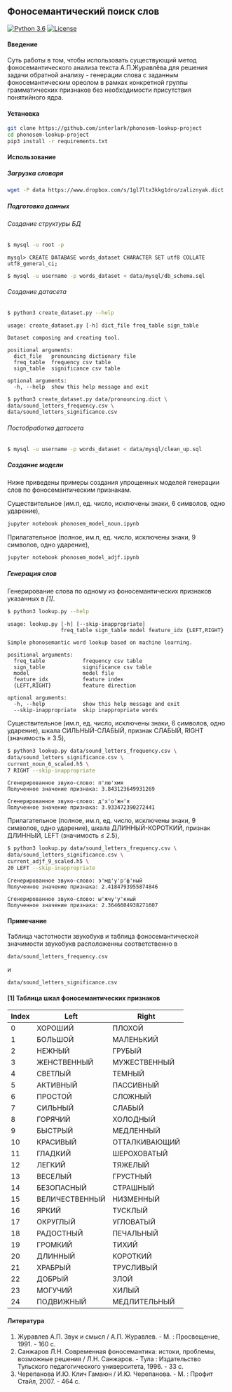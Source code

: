 ## Фоносемантический поиск слов
[![Python 3.6](https://img.shields.io/badge/Python-3.6-blue.svg)](https://www.python.org/downloads/release/python-360/)
[![License](https://img.shields.io/badge/License-Apache%202.0-orange.svg)](https://opensource.org/licenses/Apache-2.0)

#### Введение
Суть работы в том, чтобы использовать существующий метод фоносемантического анализа текста А.П.Журавлёва для решения задачи обратной анализу - генерации слова с заданным фоносемантическим ореолом в рамках конкретной группы грамматических признаков без необходимости присутствия понятийного ядра.

#### Установка
```bash
git clone https://github.com/interlark/phonosem-lookup-project
cd phonosem-lookup-project
pip3 install -r requirements.txt
```

#### Использование

##### Загрузка словаря
```bash
wget -P data https://www.dropbox.com/s/1gl7ltx3kkg1dro/zaliznyak.dict
```

##### Подготовка данных

###### Создание структуры БД
```bash
$ mysql -u root -p
```

```mysql
mysql> CREATE DATABASE words_dataset CHARACTER SET utf8 COLLATE utf8_general_ci;
```

```bash
$ mysql -u username -p words_dataset < data/mysql/db_schema.sql
```

###### Создание датасета

```bash
$ python3 create_dataset.py --help
```

```text
usage: create_dataset.py [-h] dict_file freq_table sign_table

Dataset composing and creating tool.

positional arguments:
  dict_file   pronouncing dictionary file
  freq_table  frequency csv table
  sign_table  significance csv table

optional arguments:
  -h, --help  show this help message and exit
```

```bash
$ python3 create_dataset.py data/pronouncing.dict \
data/sound_letters_frequency.csv \
data/sound_letters_significance.csv
```

###### Постобработка датасета

```bash
$ mysql -u username -p words_dataset < data/mysql/clean_up.sql
```

##### Создание модели

Ниже приведены примеры создания упрощенных моделей генерации слов по фоносемантическим признакам.

Существительное (им.п, ед. число, исключены знаки, 6 символов, одно ударение),
```bash
jupyter notebook phonosem_model_noun.ipynb
```

Прилагательное (полное, им.п, ед. число, исключены знаки, 9 символов, одно ударение), 
```bash
jupyter notebook phonosem_model_adjf.ipynb
```

##### Генерация слов

Генерирование слова по одному из фоносемантических признаков указанных в *[1]*.

```bash
$ python3 lookup.py --help
```

```text
usage: lookup.py [-h] [--skip-inappropriate]
                 freq_table sign_table model feature_idx {LEFT,RIGHT}

Simple phonosemantic word lookup based on machine learning.

positional arguments:
  freq_table            frequency csv table
  sign_table            significance csv table
  model                 model file
  feature_idx           feature index
  {LEFT,RIGHT}          feature direction

optional arguments:
  -h, --help            show this help message and exit
  --skip-inappropriate  skip inappropriate words

```

Существительное (им.п, ед. число, исключены знаки, 6 символов, одно ударение), шкала СИЛЬНЫЙ-СЛАБЫЙ, признак СЛАБЫЙ, RIGHT (значимость ≥ 3.5),

```bash
$ python3 lookup.py data/sound_letters_frequency.csv \
data/sound_letters_significance.csv \
current_noun_6_scaled.h5 \
7 RIGHT --skip-inappropriate
```

```text
Сгенерированное звуко-слово: п'лю'хмя
Полученное значение признака: 3.843123649931269

Сгенерированное звуко-слово: д'х'о'жн'я
Полученное значение признака: 3.933472390272441
```

Прилагательное (полное, им.п, ед. число, исключены знаки, 9 символов, одно ударение), шкала ДЛИННЫЙ-КОРОТКИЙ, признак ДЛИННЫЙ, LEFT (значимость  ≤ 2.5),

```bash
$ python3 lookup.py data/sound_letters_frequency.csv \
data/sound_letters_significance.csv \
current_adjf_9_scaled.h5 \
20 LEFT --skip-inappropriate
```

```text
Сгенерированное звуко-слово: э'мд'у'р'ф'ный
Полученное значение признака: 2.4184793955874846

Сгенерированное звуко-слово: ы'жчу'у'кный
Полученное значение признака: 2.3646604938271607
```

#### Примечание

Таблица частотности звукобукв и таблица фоносемантической значимости звукобукв расположенны соответственно в

```text
data/sound_letters_frequency.csv 
```

и

```text
data/sound_letters_significance.csv
```

#### [1] Таблица шкал фоносемантических признаков


| Index |  Left          |  Right        | 
|-------|----------------|---------------| 
| 0     | ХОРОШИЙ        | ПЛОХОЙ        | 
| 1     | БОЛЬШОЙ        | МАЛЕНЬКИЙ     | 
| 2     | НЕЖНЫЙ         | ГРУБЫЙ        | 
| 3     | ЖЕНСТВЕННЫЙ    | МУЖЕСТВЕННЫЙ  | 
| 4     | СВЕТЛЫЙ        | ТЕМНЫЙ        | 
| 5     | АКТИВНЫЙ       | ПАССИВНЫЙ     | 
| 6     | ПРОСТОЙ        | СЛОЖНЫЙ       | 
| 7     | СИЛЬНЫЙ        | СЛАБЫЙ        | 
| 8     | ГОРЯЧИЙ        | ХОЛОДНЫЙ      | 
| 9     | БЫСТРЫЙ        | МЕДЛЕННЫЙ     | 
| 10    | КРАСИВЫЙ       | ОТТАЛКИВАЮЩИЙ | 
| 11    | ГЛАДКИЙ        | ШЕРОХОВАТЫЙ   | 
| 12    | ЛЕГКИЙ         | ТЯЖЕЛЫЙ       | 
| 13    | ВЕСЕЛЫЙ        | ГРУСТНЫЙ      | 
| 14    | БЕЗОПАСНЫЙ     | СТРАШНЫЙ      | 
| 15    | ВЕЛИЧЕСТВЕННЫЙ | НИЗМЕННЫЙ     | 
| 16    | ЯРКИЙ          | ТУСКЛЫЙ       | 
| 17    | ОКРУГЛЫЙ       | УГЛОВАТЫЙ     | 
| 18    | РАДОСТНЫЙ      | ПЕЧАЛЬНЫЙ     | 
| 19    | ГРОМКИЙ        | ТИХИЙ         | 
| 20    | ДЛИННЫЙ        | КОРОТКИЙ      | 
| 21    | ХРАБРЫЙ        | ТРУСЛИВЫЙ     | 
| 22    | ДОБРЫЙ         | ЗЛОЙ          | 
| 23    | МОГУЧИЙ        | ХИЛЫЙ         | 
| 24    | ПОДВИЖНЫЙ      | МЕДЛИТЕЛЬНЫЙ  | 

#### Литература

1. Журавлев А.П. Звук и смысл / А.П. Журавлев. - М. : Просвещение, 1991. - 160 с.
2. Санжаров Л.Н. Современная фоносемантика: истоки, проблемы, возможные решения / Л.Н. Санжаров. - Тула : Издательство Тульского педагогического университета, 1996. - 33 с.
3. Черепанова И.Ю. Клич Гамаюн / И.Ю. Черепанова. - М. : Профит Стайл, 2007. - 464 с.
